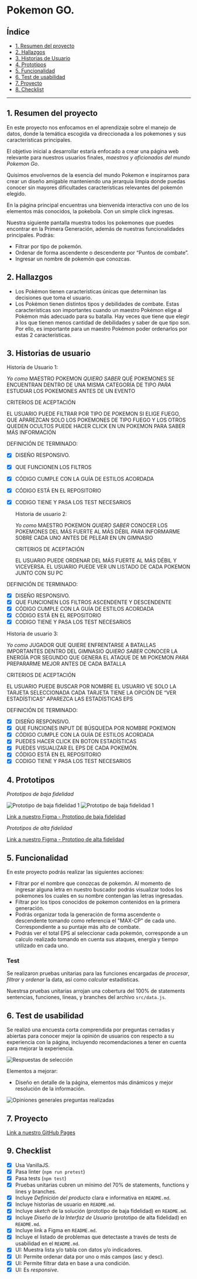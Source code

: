 # Pokemon GO.

## Índice

* [1. Resumen del proyecto](#2-resumen-del-proyecto)
* [2. Hallazgos](#2-hallazgos)
* [3. Historias de Usuario](#3-historias-de-usuario)
* [4. Prototipos](#4-prototipos)
* [5. Funcionalidad](#5-funcionalidad)
* [6. Test de usabilidad](#6-test-de-usabilidad)
* [7. Proyecto](#7-proyecto)
* [8. Checklist](#9-checklist)

***

## 1. Resumen del proyecto

En este proyecto nos enfocamos en el aprendizaje sobre el manejo de datos, donde la temática escogida va direccionada a los pokemones y sus características principales. 

El objetivo inicial a desarrollar estaría enfocado a crear una página web relevante para nuestros usuarios finales, _maestros y aficionados del mundo Pokemon Go_. 

Quisimos envolvernos de la esencia del mundo Pokemon e inspirarnos para crear un diseño amigable manteniendo una jerarquía limpia donde puedas conocer sin mayores dificultades características relevantes del pokemón elegido. 

En la página principal encuentras una bienvenida interactiva con uno de los elementos más conocidos, la pokebola. Con un simple click ingresas. 

Nuestra siguiente pantalla muestra todos los pokemones que puedes encontrar en la Primera Generación, además de nuestras funcionalidades principales. Podrás: 

- Filtrar por tipo de pokemón. 
- Ordenar de forma ascendente o descendente por “Puntos de combate”. 
- Ingresar un nombre de pokemón que conozcas. 

## 2. Hallazgos
- Los Pokémon tienen características únicas que determinan las decisiones que
  toma el usuario. 
- Los Pokémon tienen distintos tipos y debilidades de combate. Estas
  características son importantes cuando un maestro Pokémon elige al Pokémon
  más adecuado para su batalla. Hay veces que tiene que elegir a los que
  tienen menos cantidad de debilidades y saber de que tipo son. Por ello, es
  importante para un maestro Pokémon poder ordenarlos por estas 2
  características.

## 3. Historias de usuario

  Historía de Usuario 1:

  _Yo como_ MAESTRO POKEMON 
  _QUIERO SABER_ QUÉ POKEMONES SE ENCUENTRAN DENTRO DE UNA MISMA CATEGORÍA DE TIPO 
  _PARA_ ESTUDIAR LOS POKEMONES ANTES DE UN EVENTO

  CRITERIOS DE ACEPTACIÓN

  EL USUARIO PUEDE FILTRAR POR TIPO DE POKEMON
  SI ELIGE FUEGO, QUE APAREZCAN SOLO LOS POKEMONES DE TIPO FUEGO Y LOS OTROS QUEDEN OCULTOS
  PUEDE HACER CLICK EN UN POKEMON PARA SABER MÁS INFORMACIÓN

DEFINICIÓN DE TERMINADO:

* [x] DISEÑO RESPONSIVO.
* [x] QUE FUNCIONEN LOS FILTROS
* [x] CÓDIGO CUMPLE CON LA GUÍA DE ESTILOS ACORDADA
* [x] CÓDIGO ESTÁ EN EL REPOSITORIO
* [x] CODIGO TIENE Y PASA LOS TEST NECESARIOS


  Historia de usuario 2: 

  _Yo como_ MAESTRO POKEMON 
  _QUIERO SABER_ CONOCER LOS POKEMONES DEL MÁS FUERTE AL MÁS DÉBIL
  _PARA_ INFORMARME SOBRE CADA UNO ANTES DE PELEAR EN UN GIMNASIO

  CRITERIOS DE ACEPTACIÓN

  EL USUARIO PUEDE ORDENAR DEL MÁS FUERTE AL MÁS DÉBIL Y VICEVERSA.
  EL USUARIO PUEDE VER UN LISTADO DE CADA POKEMON JUNTO CON SU PC

DEFINICIÓN DE TERMINADO:

* [x] DISEÑO RESPONSIVO.
* [x] QUE FUNCIONEN LOS FILTROS ASCENDENTE Y DESCENDENTE
* [x] CÓDIGO CUMPLE CON LA GUÍA DE ESTILOS ACORDADA
* [x] CÓDIGO ESTÁ EN EL REPOSITORIO
* [x] CODIGO TIENE Y PASA LOS TEST NECESARIOS

Historia de usuario 3: 

  _Yo como_ JUGADOR QUE QUIERE ENFRENTARSE A BATALLAS IMPORTANTES DENTRO DEL GIMNASIO
  _QUIERO SABER_ CONOCER LA ENERGÍA POR SEGUNDO QUE GENERA EL ATAQUE DE MI POKEMON 
  _PARA_ PREPARARME MEJOR ANTES DE CADA BATALLA

  CRITERIOS DE ACEPTACIÓN

  EL USUARIO PUEDE BUSCAR POR NOMBRE
  EL USUARIO VE SOLO LA TARJETA SELECCIONADA
  CADA TARJETA TIENE LA OPCIÓN DE “VER ESTADÍSTICAS”
  APAREZCA LAS ESTADÍSTICAS EPS

DEFINICIÓN DE TERMINADO:

* [x] DISEÑO RESPONSIVO.
* [x] QUE FUNCIONES INPUT DE BÚSQUEDA POR NOMBRE POKEMON
* [x] CÓDIGO CUMPLE CON LA GUÍA DE ESTILOS ACORDADA
* [x]  PUEDES HACER CLICK EN BOTON ESTADÍSTICAS 
* [x] PUEDES VISUALIZAR EL EPS DE CADA POKEMÓN. 
* [x] CÓDIGO ESTÁ EN EL REPOSITORIO
* [x] CODIGO TIENE Y PASA LOS TEST NECESARIOS

## 4. Prototipos

_Prototipos de baja fidelidad_

![Prototipo de baja fidelidad 1](./src/img/prototipos/ideaPrototipo1.jpg)
![Prototipo de baja fidelidad 1](./src/img/prototipos/ideaPrototipo2.jpg)

[Link a nuestro Figma - Prototipo de baja fidelidad](https://www.figma.com/file/UScyGw3XaBn2wp063kscqe/Low-Prototype-Data-Lovers?type=design&node-id=4-65&t=yeLwt11o5ItqhnAX-0)

_Prototipos de alta fidelidad_

[Link a nuestro Figma - Prototipo de alta fidelidad](https://www.figma.com/file/jOcDABLVVvg3UWZtTKaPDb/High-Prototype-Data-Lovers?type=design&node-id=0-1&t=mZgFDi4mOKvO3ig7-0)

## 5. Funcionalidad

En este proyecto podrás realizar las siguientes acciones: 

- Filtrar por el nombre que conozcas de pokemón. Al momento de ingresar alguna letra en nuestro buscador podrás visualizar todos los pokemones los cuales en su nombre contengan las letras ingresadas. 
- Filtrar por los tipos conocidos de pokemon contenidos en la primera generación. 
- Podrás organizar toda la generación de forma ascendente o descendente tomando como referencia el "MAX-CP" de cada uno. Correspondiente a su puntaje más alto de combate.
- Podrás ver el total EPS al seleccionar cada pokemón, corresponde a un calculo realizado tomando en cuenta sus ataques, energía y tiempo utilizado en cada uno. 

### Test 

Se realizaron pruebas unitarias para las funciones encargadas de  _procesar_,
_filtrar_ y _ordenar_ la data, así como _calcular_ estadísticas.

Nuestrsa pruebas unitarias arrojan una cobertura del 100% de statements
sentencias, funciones, lineas, y branches del archivo `src/data.js`.

## 6. Test de usabilidad

Se realizó una encuesta corta comprendida por preguntas cerradas y abiertas para conocer mejor la opinión de usuarios con respecto a su experiencia con la página, incluyendo recomendaciones a tener en cuenta para mejorar la experiencia. 

![Respuestas de selección](./src/img/prototipos/graficoUsabilidad.png)

Elementos a mejorar: 
- Diseño en detalle de la página, elementos más dinámicos y mejor resolución de la información. 

![Opiniones generales preguntas realizadas](./src/img/prototipos/respuestaTestUsabilidad.png)

## 7. Proyecto

[Link a nuestro GitHub Pages](https://esthefaniagv.github.io/DEV008-data-lovers/)
## 9. Checklist

* [x] Usa VanillaJS.
* [x] Pasa linter (`npm run pretest`)
* [x] Pasa tests (`npm test`)
* [x] Pruebas unitarias cubren un mínimo del 70% de statements, functions y
  lines y branches.
* [x] Incluye _Definición del producto_ clara e informativa en `README.md`.
* [x] Incluye historias de usuario en `README.md`.
* [x] Incluye _sketch_ de la solución (prototipo de baja fidelidad) en
  `README.md`.
* [x] Incluye _Diseño de la Interfaz de Usuario_ (prototipo de alta fidelidad)
  en `README.md`.
* [x] Incluye link a Figma en `README.md`.
* [x] Incluye el listado de problemas que detectaste a través de tests de
  usabilidad en el `README.md`.
* [x] UI: Muestra lista y/o tabla con datos y/o indicadores.
* [x] UI: Permite ordenar data por uno o más campos (asc y desc).
* [x] UI: Permite filtrar data en base a una condición.
* [x] UI: Es _responsive_.

